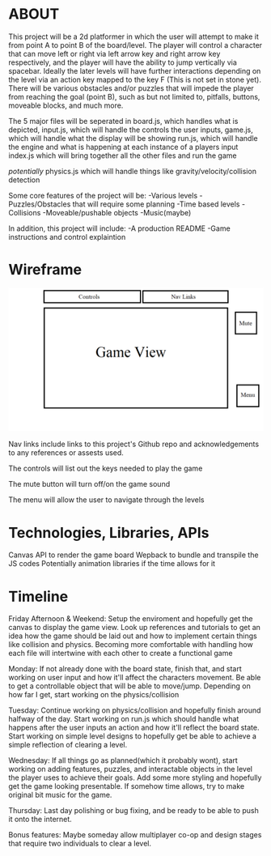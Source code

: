
<h1>ABOUT</h1>

This project will be a 2d platformer in which the user will attempt to make it from point A to point B of the board/level. The player will control a character that can move left or right via left arrow key and right arrow key respectively, and the player will have the ability to jump vertically via spacebar. Ideally the later levels will have further interactions depending on the level via an action key mapped to the key F (This is not set in stone yet). There will be various obstacles and/or puzzles that will impede the player from reaching the goal (point B), such as but not limited to, pitfalls, buttons, moveable blocks, and much more.

The 5 major files will be seperated in 
board.js, which handles what is depicted, 
input.js, which will handle the controls the user inputs, 
game.js,  which will handle what the display will be showing
run.js,   which will handle the engine and what is happening at each instance of a players input
index.js  which will bring together all the other files and run the game

*potentially* physics.js which will handle things like gravity/velocity/collision detection

Some core features of the project will be:
-Various levels
-Puzzles/Obstacles that will require some planning
-Time based levels
-Collisions
-Moveable/pushable objects
-Music(maybe)

In addition, this project will include:
-A production README
-Game instructions and control explaintion

<h1>Wireframe</h1>

![Getting Started](wireframe.png)

Nav links include links to this project's Github repo and acknowledgements to any references or assests used.

The controls will list out the keys needed to play the game

The mute button will turn off/on the game sound

The menu will allow the user to navigate through the levels

<h1>Technologies, Libraries, APIs</h1>


Canvas API to render the game board
Wepback to bundle and transpile the JS codes
Potentially animation libraries if the time allows for it

<h1>Timeline</h1>

Friday Afternoon & Weekend: Setup the enviroment and hopefully get the canvas to display the game view.
Look up references and tutorials to get an idea how the game should be laid out and how to implement certain
things like collision and physics. Becoming more comfortable with handling how each file will intertwine with
each other to create a functional game

Monday: If not already done with the board state, finish that, and start working on user input and how it'll affect
the characters movement. Be able to get a controllable object that will be able to move/jump. Depending on how far 
I get, start working on the physics/collision

Tuesday: Continue working on physics/collision and hopefully finish around halfway of the day. Start working on 
run.js which should handle what happens after the user inputs an action and how it'll reflect the board state. 
Start working on simple level designs to hopefully get be able to achieve a simple reflection of clearing a level.

Wednesday: If all things go as planned(which it probably wont), start working on adding features, puzzles, and interactable
objects in the level the player uses to achieve their goals. Add some more styling and hopefully get the game looking presentable.
If somehow time allows, try to make original bit music for the game.

Thursday: Last day polishing or bug fixing, and be ready to be able to push it onto the internet.

Bonus features:
Maybe someday allow multiplayer co-op and design stages that require two individuals to clear a level.
